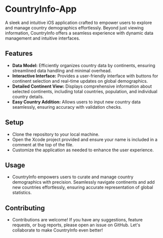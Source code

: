 # CountryInfo-App
A sleek and intuitive iOS application crafted to empower users to explore and manage country demographics effortlessly. Beyond just viewing information, CountryInfo offers a seamless experience with dynamic data management and intuitive interfaces.

## Features
- **Data Model:** Efficiently organizes country data by continents, ensuring streamlined data handling and minimal overhead.
- **Interactive Interface:** Provides a user-friendly interface with buttons for continent selection and real-time updates on global demographics.
- **Detailed Continent View:** Displays comprehensive information about selected continents, including total countries, population, and individual country details.
- **Easy Country Addition:** Allows users to input new country data seamlessly, ensuring accuracy with validation checks.

## Setup
- Clone the repository to your local machine.
- Open the Xcode project provided and ensure your name is included in a comment at the top of the file.
- Customize the application as needed to enhance the user experience.

## Usage
- CountryInfo empowers users to curate and manage country demographics with precision. Seamlessly navigate continents and add new countries effortlessly, ensuring accurate representation of global statistics.

## Contributing
- Contributions are welcome! If you have any suggestions, feature requests, or bug reports, please open an issue on GitHub. Let's collaborate to make CountryInfo even better!
